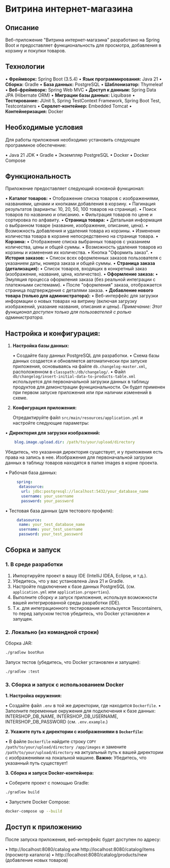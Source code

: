 # Витрина интернет-магазина

## Описание

Веб-приложение "Витрина интернет-магазина" разработано на Spring Boot и предоставляет функциональность для просмотра, добавления в корзину и покупки товаров.

## Технологии

•   **Фреймворк:** Spring Boot (3.5.4)
•   **Язык программирования:** Java 21
•   **Сборка:** Gradle
•   **База данных:** PostgreSQL
•   **Шаблонизатор:** Thymeleaf
•   **Веб-фреймворк:** Spring Web MVC
•   **Доступ к данным:** Spring Data JPA (Hibernate ORM)
•   **Миграции базы данных:** Liquibase
•   **Тестирование:** JUnit 5, Spring TestContext Framework, Spring Boot Test, Testcontainers
•   **Сервлет-контейнер:** Embedded Tomcat
•   **Контейнеризация:** Docker

## Необходимые условия

Для работы приложения необходимо установить следующее программное обеспечение:

•   Java 21 JDK
•   Gradle
•   Экземпляр PostgreSQL
•   Docker
•   Docker Compose

## Функциональность

Приложение предоставляет следующий основной функционал:

•   **Каталог товаров:**
•   Отображение списка товаров с изображениями, названиями, ценами и кнопками добавления в корзину.
•   Пагинация результатов (варианты: 10, 20, 50, 100 товаров на странице).
•   Поиск товаров по названию и описанию.
•   Фильтрация товаров по цене и сортировка по алфавиту.
•   **Страница товара:**
•   Детальная информация о выбранном товаре (название, изображение, описание, цена).
•   Возможность добавления и удаления товара из корзины.
•   Изменение количества товара в корзине непосредственно на странице товара.
•   **Корзина:**
•   Отображение списка выбранных товаров с указанием количества, цены и общей суммы.
•   Возможность удаления товаров из корзины и изменения их количества.
•   Кнопка "Оформить заказ".
•   **История заказов:**
•   Список всех оформленных заказов пользователя с указанием даты, номера заказа и общей суммы.
•   **Страница заказа (детализация):**
•   Список товаров, входящих в конкретный заказ (изображение, название, цена, количество).
•   **Оформление заказа:**
•   Эмуляция процесса оформления заказа (без реальной интеграции с платежными системами).
•   После "оформления" заказа, отображается страница подтверждения с деталями заказа.
•   **Добавление нового товара (только для администратора):**
•   Веб-интерфейс для загрузки информации о новых товарах на витрину (включая загрузку изображений, указание названия, описания и цены).  *Примечание: Этот функционал доступен только для пользователей с ролью администратора.*

## Настройка и конфигурация:

1.  **Настройка базы данных:**

    •   Создайте базу данных PostgreSQL для разработки.
    •   Схема базы данных создается и обновляется автоматически при запуске приложения, основываясь на файле `db.changelog-master.xml`, расположенном в `classpath:/db/changelog/`.
    •   Файл `db/changelog/insert-initial-data-to-products-table.xml` используется для первоначальной загрузки данных в таблицу продуктов для демонстрации функциональности.  Он будет применен при первом запуске приложения или при наличии изменений в схеме.

2.  **Конфигурация приложения:**

    Отредактируйте файл `src/main/resources/application.yml` и настройте следующие параметры:

•   **Директория для загрузки изображений:**

```yaml
    blog.image.upload.dir: /path/to/your/upload/directory
```
Убедитесь, что указанная директория существует, и у приложения есть права на запись в нее. 
Изображения для первоначальной загрузки данных в таблицу товаров находятся в папке images в корне проекта.

•   Рабочая база данных:
```yaml
     spring:
      datasource:
       url: jdbc:postgresql://localhost:5432/your_database_name
       username: your_username
       password: your_password
```

•  Тестовая база данных (для тестового профиля):

```yaml
     datasource:
      name: your_test_database_name
      username: your_test_username
      password: your_test_password
```

## Сборка и запуск

### 1. В среде разработки

1.  Импортируйте проект в вашу IDE (IntelliJ IDEA, Eclipse, и т.д.).
2.  Убедитесь, что у вас установлена Java 21 и Gradle.
3.  Настройте подключение к базе данных PostgreSQL (см. `application.yml` или `application.properties`).
4.  Выполните сборку и запуск приложения, используя возможности вашей интегрированной среды разработки (IDE).
5.  Т.к. для интеграционного тестирования используется Tescontainers, то перед запуском тестов убедитесь, что Docker установлен и запущен.
  
### 2. Локально (из командной строки)

Сборка JAR:  
```bash
./gradlew bootRun
```
Запуск тестов (убедитесь, что Docker установлен и запущен):    
```bash 
./gradlew :test
```

### 3. Сборка и запуск с использованием Docker

**1. Настройка окружения:**

•   Создайте файл `.env` в той же директории, где находится `Dockerfile`.
•   Заполните переменные окружения  для подключения к базе данных: INTERSHOP_DB_NAME, INTERSHOP_DB_USERNAME, INTERSHOP_DB_PASSWORD (см. `.env.example`.)

**2. Укажите путь к директории с изображениями в `Dockerfile`:**

•   В файле `Dockerfile` найдите строку `COPY /path/to/your/upload/directory /app/images` и замените `/path/to/your/upload/directory` на актуальный путь к вашей директории с изображениями на локальной машине. **Важно:** Убедитесь, что указанный путь существует!

**3. Сборка и запуск Docker-контейнера:**

•   Соберите проект с помощью Gradle:
```bash
./gradlew build
```
•   Запустите Docker Compose:
```bash
docker-compose up --build
```

## Доступ к приложению

После запуска приложения, веб-интерфейс будет доступен по адресу:

•  http://localhost:8080/catalog или http://localhost:8080/catalog/items (просмотр каталога)
•  http://localhost:8080/catalog/products/new (добавление новых товаров)

